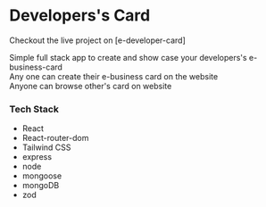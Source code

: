 # Developers's Card
Checkout the live project on [e-developer-card] <br>

Simple full stack app to create and show case your developers's e-business-card <br>
Any one can create their e-business card on the website <br>
Anyone can browse other's card on website

### Tech Stack
- React
- React-router-dom
- Tailwind CSS
- express
- node
- mongoose
- mongoDB
- zod
